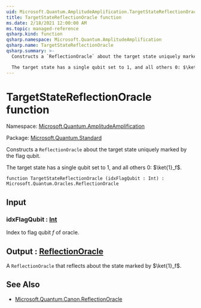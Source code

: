 ```yaml
---
uid: Microsoft.Quantum.AmplitudeAmplification.TargetStateReflectionOracle
title: TargetStateReflectionOracle function
ms.date: 2/18/2021 12:00:00 AM
ms.topic: managed-reference
qsharp.kind: function
qsharp.namespace: Microsoft.Quantum.AmplitudeAmplification
qsharp.name: TargetStateReflectionOracle
qsharp.summary: >-
  Constructs a `ReflectionOracle` about the target state uniquely marked by the flag qubit.

  The target state has a single qubit set to 1, and all others 0: $\ket{1}_f$.
---
```


# TargetStateReflectionOracle function

Namespace: [Microsoft.Quantum.AmplitudeAmplification](xref:Microsoft.Quantum.AmplitudeAmplification)

Package: [Microsoft.Quantum.Standard](https://nuget.org/packages/Microsoft.Quantum.Standard)


Constructs a `ReflectionOracle` about the target state uniquely marked by the flag qubit.The target state has a single qubit set to 1, and all others 0: $\ket{1}_f$.

```qsharp
function TargetStateReflectionOracle (idxFlagQubit : Int) : Microsoft.Quantum.Oracles.ReflectionOracle
```


## Input

### idxFlagQubit : [Int](xref:microsoft.quantum.lang-ref.int)

Index to flag qubit $f$ of oracle.



## Output : [ReflectionOracle](xref:Microsoft.Quantum.Oracles.ReflectionOracle)

A `ReflectionOracle` that reflects about the state marked by $\ket{1}_f$.

## See Also

- [Microsoft.Quantum.Canon.ReflectionOracle](xref:Microsoft.Quantum.Canon.ReflectionOracle)